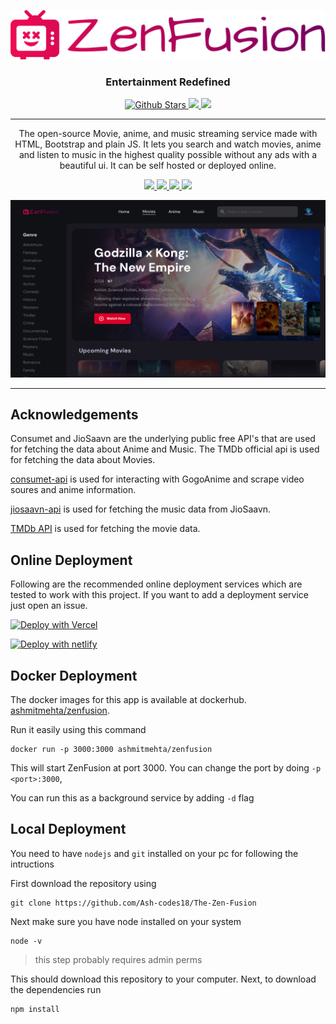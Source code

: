 <p align="center">
  <div align="center">
    <a href="https://github.com/Ash-codes18/The-Zen-Fusion">
      <img src="/assets/zenfusion-high-resolution-logo-transparent.svg" alt="Logo">
    </a>
    <h3>Entertainment Redefined</h3>
   
<a href="https://github.com/Ash-codes18/The-Zen-Fusion/stargazers">
      <img src="https://img.shields.io/github/stars/Ash-codes18/The-Zen-Fusion?style=flat-square" alt="Github Stars">
    </a>
    <a href="https://github.com/Ash-codes18/issues">
      <img src="https://img.shields.io/github/issues/Ash-codes18/The-Zen-Fusion?style=flat-square">
    </a>
    <a href="https://github.com/Ash-codes18/forks">
      <img src="https://img.shields.io/github/forks/Ash-codes18/The-Zen-Fusion?style=flat-square">
    </a>
  </div>

  <hr />

  <p align="center">
    The open-source Movie, anime, and music streaming service made with HTML, Bootstrap and plain JS. It lets you search and watch movies, anime and listen to music in the highest quality possible without any ads with a beautiful ui. It can be self hosted or deployed online.
  </p>
</p>


<p align="center">
  <a href="https://firebase.google.com/">
    <img src="https://img.shields.io/badge/firebase-%23039BE5.svg?style=for-the-badge&logo=firebase">
  </a>
  <a href="http://vanilla-js.com/">
    <img src="https://img.shields.io/badge/javascript-%23323330.svg?style=for-the-badge&logo=javascript&logoColor=%23F7DF1E">
  </a>
  <a href="https://nodejs.org/en">
    <img src="https://img.shields.io/badge/node.js-6DA55F?style=for-the-badge&logo=node.js&logoColor=white">
  </a>
  <a href="https://getbootstrap.com/">
    <img src="https://img.shields.io/badge/bootstrap-%238511FA.svg?style=for-the-badge&logo=bootstrap&logoColor=white">
  </a>
</p>


<img src="/assets/demo1.png">

<hr/>

## Acknowledgements

Consumet and JioSaavn are the underlying public free API's that are used for fetching the data about Anime and Music. The TMDb official api is used for fetching the data about Movies. 

[consumet-api](https://github.com/consumet/api.consumet.org) is used for interacting with GogoAnime and scrape video soures and anime information.

[jiosaavn-api](https://github.com/sumitkolhe/jiosaavn-api) is used for fetching the music data from JioSaavn.

[TMDb API](https://www.themoviedb.org/documentation/api) is used for fetching the movie data.


## Online Deployment

Following are the recommended online deployment services which are tested to work with this project. If you want to add a deployment service just open an issue.

[![Deploy with Vercel](https://vercel.com/button)](https://vercel.com/new/clone?repository-url=https://github.com/Ash-codes18/The-Zen-Fusion&repo-name=The-Zen-Fusion)

[![Deploy with netlify](https://www.netlify.com/img/deploy/button.svg)](https://app.netlify.com/start/deploy?repository=https://github.com/Ash-codes18/The-Zen-Fusion)

## Docker Deployment

The docker images for this app is available at dockerhub. [ashmitmehta/zenfusion](https://hub.docker.com/repository/docker/ashmitmehta/zenfusion).

Run it easily using this command

```
docker run -p 3000:3000 ashmitmehta/zenfusion
```

This will start ZenFusion at port 3000. You can change the port by doing `-p <port>:3000`,

You can run this as a background service by adding `-d` flag

## Local Deployment

You need to have `nodejs` and `git` installed on your pc for following the intructions

First download the repository using
```
git clone https://github.com/Ash-codes18/The-Zen-Fusion
```

Next make sure you have node installed on your system
```
node -v
```
> this step probably requires admin perms

This should download this repository to your computer. Next, to download the dependencies run
```
npm install
```


